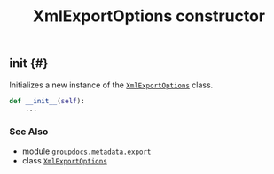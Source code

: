 ﻿---
title: XmlExportOptions constructor
second_title: GroupDocs.Metadata for Python via .NET API References
description: 
type: docs
url: /python-net/groupdocs.metadata.export/xmlexportoptions/__init__/
is_root: false
weight: 10
---

## __init__ {#}

Initializes a new instance of the [`XmlExportOptions`](/metadata/python-net/groupdocs.metadata.export/xmlexportoptions) class.



```python
def __init__(self):
    ...
```





### See Also
* module [`groupdocs.metadata.export`](../../)
* class [`XmlExportOptions`](/metadata/python-net/groupdocs.metadata.export/xmlexportoptions)
